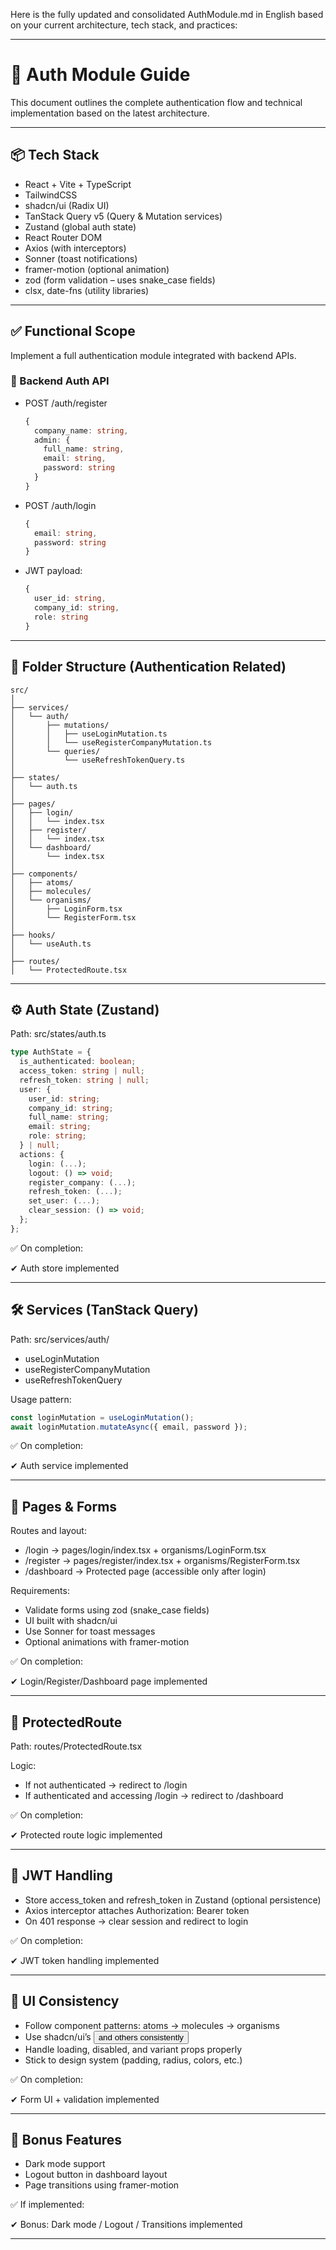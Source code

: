 Here is the fully updated and consolidated AuthModule.md in English based on your current architecture, tech stack, and practices:

---

# 📘 Auth Module Guide

This document outlines the complete authentication flow and technical implementation based on the latest architecture.

---

## 📦 Tech Stack

- React + Vite + TypeScript
- TailwindCSS
- shadcn/ui (Radix UI)
- TanStack Query v5 (Query & Mutation services)
- Zustand (global auth state)
- React Router DOM
- Axios (with interceptors)
- Sonner (toast notifications)
- framer-motion (optional animation)
- zod (form validation – uses snake_case fields)
- clsx, date-fns (utility libraries)

---

## ✅ Functional Scope

Implement a full authentication module integrated with backend APIs.

### 🔐 Backend Auth API

- POST /auth/register

  ```ts
  {
    company_name: string,
    admin: {
      full_name: string,
      email: string,
      password: string
    }
  }
  ```

- POST /auth/login

  ```ts
  {
    email: string,
    password: string
  }
  ```

- JWT payload:

  ```ts
  {
    user_id: string,
    company_id: string,
    role: string
  }
  ```

---

## 🧱 Folder Structure (Authentication Related)

```
src/
│
├── services/
│   └── auth/
│       ├── mutations/
│       │   ├── useLoginMutation.ts
│       │   └── useRegisterCompanyMutation.ts
│       └── queries/
│           └── useRefreshTokenQuery.ts
│
├── states/
│   └── auth.ts
│
├── pages/
│   ├── login/
│   │   └── index.tsx
│   ├── register/
│   │   └── index.tsx
│   └── dashboard/
│       └── index.tsx
│
├── components/
│   ├── atoms/
│   ├── molecules/
│   └── organisms/
│       ├── LoginForm.tsx
│       └── RegisterForm.tsx
│
├── hooks/
│   └── useAuth.ts
│
├── routes/
│   └── ProtectedRoute.tsx
```

---

## ⚙ Auth State (Zustand)

Path: src/states/auth.ts

```ts
type AuthState = {
  is_authenticated: boolean;
  access_token: string | null;
  refresh_token: string | null;
  user: {
    user_id: string;
    company_id: string;
    full_name: string;
    email: string;
    role: string;
  } | null;
  actions: {
    login: (...);
    logout: () => void;
    register_company: (...);
    refresh_token: (...);
    set_user: (...);
    clear_session: () => void;
  };
};
```

✅ On completion:

✔ Auth store implemented

---

## 🛠 Services (TanStack Query)

Path: src/services/auth/

- useLoginMutation
- useRegisterCompanyMutation
- useRefreshTokenQuery

Usage pattern:

```ts
const loginMutation = useLoginMutation();
await loginMutation.mutateAsync({ email, password });
```

✅ On completion:

✔ Auth service implemented

---

## 🧾 Pages & Forms

Routes and layout:

- /login → pages/login/index.tsx + organisms/LoginForm.tsx
- /register → pages/register/index.tsx + organisms/RegisterForm.tsx
- /dashboard → Protected page (accessible only after login)

Requirements:

- Validate forms using zod (snake_case fields)
- UI built with shadcn/ui
- Use Sonner for toast messages
- Optional animations with framer-motion

✅ On completion:

✔ Login/Register/Dashboard page implemented

---

## 🔐 ProtectedRoute

Path: routes/ProtectedRoute.tsx

Logic:

- If not authenticated → redirect to /login
- If authenticated and accessing /login → redirect to /dashboard

✅ On completion:

✔ Protected route logic implemented

---

## 🔑 JWT Handling

- Store access_token and refresh_token in Zustand (optional persistence)
- Axios interceptor attaches Authorization: Bearer token
- On 401 response → clear session and redirect to login

✅ On completion:

✔ JWT token handling implemented

---

## 🎨 UI Consistency

- Follow component patterns: atoms → molecules → organisms
- Use shadcn/ui’s <Button /> and others consistently
- Handle loading, disabled, and variant props properly
- Stick to design system (padding, radius, colors, etc.)

✅ On completion:

✔ Form UI + validation implemented

---

## 🧪 Bonus Features

- Dark mode support
- Logout button in dashboard layout
- Page transitions using framer-motion

✅ If implemented:

✔ Bonus: Dark mode / Logout / Transitions implemented

---
